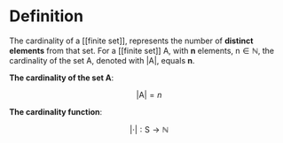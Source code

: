 # Definition

The cardinality of a [[finite set]], represents the number of **distinct elements** from that set. For a [[finite set]] A, with **n** elements, $\text{n} \in \mathbb{N}$, the cardinality of the set A, denoted with $|\text{A}|$, equals **n**.

**The cardinality of the set A**:

$$|\text{A}| = n$$

**The cardinality function**:

$$|\cdot| : \text{S} \rightarrow \mathbb{N}$$
